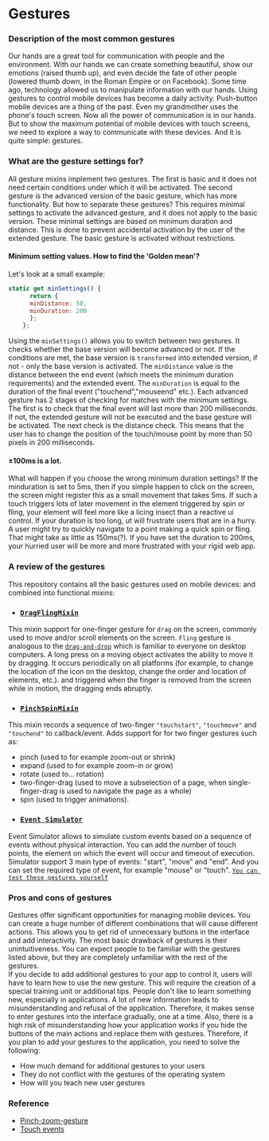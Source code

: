 # Gestures
### Description of the most common gestures
  Our hands are a great tool for communication with people and the environment. With our hands we can create something beautiful, 
show our emotions (raised thumb up), and even decide the fate of other people (lowered thumb down, in the Roman Empire or on Facebook).
Some time ago, technology allowed us to manipulate information with our hands. 
Using gestures to control mobile devices has become a daily activity. Push-button mobile devices are a thing of the past. Even my grandmother uses the phone's touch screen.
Now all the power of communication is in our hands.
But to show the maximum potential of mobile devices with touch screens, we need to explore a way to communicate with these devices.
And it is quite simple: gestures.

### What are the gesture settings for?
All gesture mixins implement two gestures. The first is basic and it does not need certain conditions under which it will be activated.  The second gesture is the advanced version of the basic gesture, which has more functionality. But how to separate these gestures? This requires minimal settings to activate the advanced gesture, and it does not apply to the basic version. These minimal settings are based on minimum duration and distance. This is done to prevent accidental activation by the user of the extended gesture. The basic gesture is activated without restrictions.
#### Minimum setting values. How to find the 'Golden mean'?
Let's look at a small example:
```javascript
static get minSettings() {
      return {
      minDistance: 50,
      minDuration: 200
      };
    };
```
Using the `minSettings()` allows you to switch between two gestures. It checks whether the base version will become advanced or not. If the conditions are met, the base version is `transformed` into extended version, if not - only the base version is activated.
The `minDistance` value is the distance between the end event (which meets the minimum duration requirements) and the extended event.
The `minDuration` is equal to the duration of the final event ("touchend","mouseend" etc.). Each advanced gesture has 2 stages of checking for matches with the minimum settings. The first is to check that the final event will last more than 200 milliseconds. If not, the extended gesture will not be executed and the base gesture will be activated. The next check is the distance check. This means that the user has to change the position of the touch/mouse point by more than 50 pixels in 200 milliseconds.<br>
#### ±100ms is a lot.
What will happen if you choose the wrong minimum duration settings? If the minduration is set to 5ms, then if you simple happen to click on the screen, the screen might register this as a small movement that takes 5ms. If such a touch triggers lots of later movement in the element triggered by spin or fling, your element will feel more like a licing insect than a reactive ui control.
If your duration is too long, ut will frustrate users that are in a hurry. A user might try to quickly navigate to a point making a quick spin or fling. That might take as little as 150ms(?). If you have set the duration to 200ms, your hurried user will be more and more frustrated with your rigid web app.<br>

### A review of the gestures
This repository contains all the basic gestures used on mobile devices: and combined into functional mixins:
* ### [`DragFlingMixin`](https://github.com/Halochkin/Components/blob/master/Gestures/DragFlingMixin/README.md)
This mixin support for one-finger gesture for `drag` on the screen, commonly used to move and/or scroll elements on the screen.
`Fling` gesture is analogous to the [`drag-and-drop`](https://ru.wikipedia.org/wiki/Drag-and-drop) which is familiar to everyone on desktop computers. A long press on a moving object activates the ability to move it by dragging.
It occurs periodically on all platforms (for example, to change the location of the icon on the desktop, change the order and location of elements, etc.). and triggered when the finger is removed from the screen while in motion, the dragging ends abruptly.
* ### [`PinchSpinMixin`](https://github.com/Halochkin/Components/edit/master/Gestures/PinchGestureMixin/README.md) 
 This mixin records a sequence of two-finger `"touchstart"`, `"touchmove"` and `"touchend"` to callback/event.
Adds support for for two finger gestures such as:
  - pinch (used to for example zoom-out or shrink)<br>
  - expand (used to for example zoom-in or grow)<br>
  - rotate (used to... rotation)<br>
  - two-finger-drag (used to move a subselection of a page, when single-finger-drag is used to navigate the page as a whole)<br>
  - spin (used to trigger animations).<br>
 * ### [`Event Simulator`](https://github.com/Halochkin/Components/tree/master/Gestures/EventSimulator)
 Event Simulator allows to simulate custom events based on a sequence of events without physical interaction. You can add the number of touch points, the element on which the event will occur and timeout of execution.
 Simulator support 3 main type of events: "start", "move" and "end". And you can set the required type of event, for example "mouse" or "touch".
 [`You can test these gestures yourself`](https://rawgit.com/Halochkin/Components/master/Gestures/GesturesTest1.html)


### Pros and cons of gestures
Gestures offer significant opportunities for managing mobile devices. You can create a huge number of different combinations that will cause different actions. This allows you to get rid of unnecessary buttons in the interface and add interactivity.
The most basic drawback of gestures is their unintuitiveness. You can expect people to be familiar with the gestures listed above, but they are completely unfamiliar with the rest of the gestures.<br>
If you decide to add additional gestures to your app to control it, users will have to learn how to use the new gesture. This will require the creation of a special training unit or additional tips.
People don't like to learn something new, especially in applications. A lot of new information leads to misunderstanding and refusal of the application. Therefore, it makes sense to enter gestures into the interface gradually, one at a time.
Also, there is a high risk of misunderstanding how your application works if you hide the buttons of the main actions and replace them with gestures.
Therefore, if you plan to add your gestures to the application, you need to solve the following:
- How much demand for additional gestures to your users
- They do not conflict with the gestures of the operating system
- How will you teach new user gestures
### Reference
* [Pinch-zoom-gesture](https://developer.mozilla.org/en-US/docs/Web/API/Pointer_events/Pinch_zoom_gestures)
* [Touch events](https://developer.mozilla.org/en-US/docs/Web/API/Touch_events)

